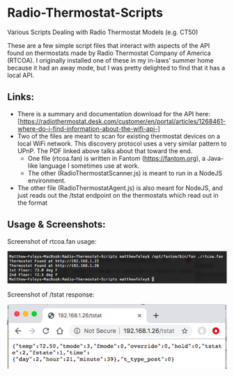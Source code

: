 # Radio-Thermostat-Scripts
Various Scripts Dealing with Radio Thermostat Models (e.g. CT50)

These are a few simple script files that interact with aspects of the API found on thermostats made by Radio Thermostat Company of America (RTCOA). I originally installed one of these in my in-laws' summer home because it had an away mode, but I was pretty delighted to find that it has a local API.

## Links:
- There is a summary and documentation download for the API here: [https://radiothermostat.desk.com/customer/en/portal/articles/1268461-where-do-i-find-information-about-the-wifi-api-]
- Two of the files are meant to scan for existing thermostat devices on a local WiFi network. This discovery protocol uses a very similar pattern to UPnP. The PDF linked above talks about that toward the end.
  - One file (rtcoa.fan) is written in Fantom (https://fantom.org), a Java-like language I sometimes use at work.
  - The other (RadioThermostatScanner.js) is meant to run in a NodeJS environment.
- The other file (RadioThermostatAgent.js) is also meant for NodeJS, and just reads out the /tstat endpoint on the thermostats which read out in the format

## Usage & Screenshots:
Screenshot of rtcoa.fan usage:

![rtcoa.fan usage](https://github.com/mtfoley/Radio-Thermostat-Scripts/raw/master/fantom_discover.png)

Screenshot of /tstat response:

![/tstat response](https://github.com/mtfoley/Radio-Thermostat-Scripts/raw/master/tstat_response.png)
